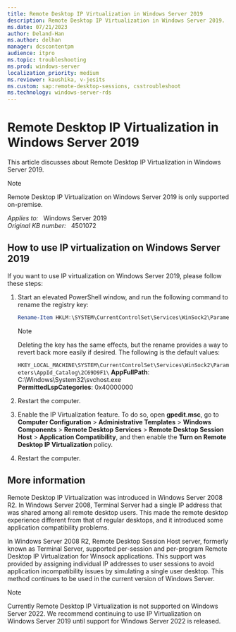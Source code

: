 ```yaml
---
title: Remote Desktop IP Virtualization in Windows Server 2019
description: Remote Desktop IP Virtualization in Windows Server 2019.
ms.date: 07/21/2023
author: Deland-Han
ms.author: delhan
manager: dcscontentpm
audience: itpro
ms.topic: troubleshooting
ms.prod: windows-server
localization_priority: medium
ms.reviewer: kaushika, v-jesits
ms.custom: sap:remote-desktop-sessions, csstroubleshoot
ms.technology: windows-server-rds
---
```

# Remote Desktop IP Virtualization in Windows Server 2019

This article discusses about Remote Desktop IP Virtualization in Windows Server 2019.

> [!NOTE]
> Remote Desktop IP Virtualization on Windows Server 2019 is only supported on-premise.

_Applies to:_ &nbsp; Windows Server 2019  
_Original KB number:_ &nbsp; 4501072

## How to use IP virtualization on Windows Server 2019

If you want to use IP virtualization on Windows Server 2019, please follow these steps:

1. Start an elevated PowerShell window, and run the following command to rename the registry key:

   ```powershell
   Rename-Item HKLM:\SYSTEM\CurrentControlSet\Services\WinSock2\Parameters\AppId_Catalog\2C69D9F1 Backup_2C69D9F1
   ```

   > [!NOTE]
   > Deleting the key has the same effects, but the rename provides a way to revert back more easily if desired. The following is the default values:
   >
   > `HKEY_LOCAL_MACHINE\SYSTEM\CurrentControlSet\Services\WinSock2\Parameters\AppId_Catalog\2C69D9F1\`
   > **AppFullPath**: C:\Windows\System32\svchost.exe\
   > **PermittedLspCategories**: 0x40000000

2. Restart the computer.
3. Enable the IP Virtualization feature. To do so, open **gpedit.msc**, go to **Computer Configuration** > **Administrative Templates** > **Windows Components** > **Remote Desktop Services** > **Remote Desktop Session Host** > **Application Compatibility**, and then enable the **Turn on Remote Desktop IP Virtualization** policy.

4. Restart the computer.

## More information

Remote Desktop IP Virtualization was introduced in Windows Server 2008 R2. In Windows Server 2008, Terminal Server had a single IP address that was shared among all remote desktop users. This made the remote desktop experience different from that of regular desktops, and it introduced some application compatibility problems.

In Windows Server 2008 R2, Remote Desktop Session Host server, formerly known as Terminal Server, supported per-session and per-program Remote Desktop IP Virtualization for Winsock applications. This support was provided by assigning individual IP addresses to user sessions to avoid application incompatibility issues by simulating a single user desktop. This method continues to be used in the current version of Windows Server.

> [!NOTE]
> Currently Remote Desktop IP Virtualization is not supported on Windows Server 2022. We recommend continuing to use IP Virtualization on Windows Server 2019 until support for Windows Server 2022 is released.
